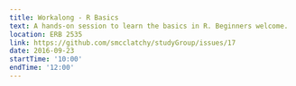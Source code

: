```yaml
---
title: Workalong - R Basics
text: A hands-on session to learn the basics in R. Beginners welcome.
location: ERB 2535
link: https://github.com/smcclatchy/studyGroup/issues/17
date: 2016-09-23
startTime: '10:00'
endTime: '12:00'
---
```

